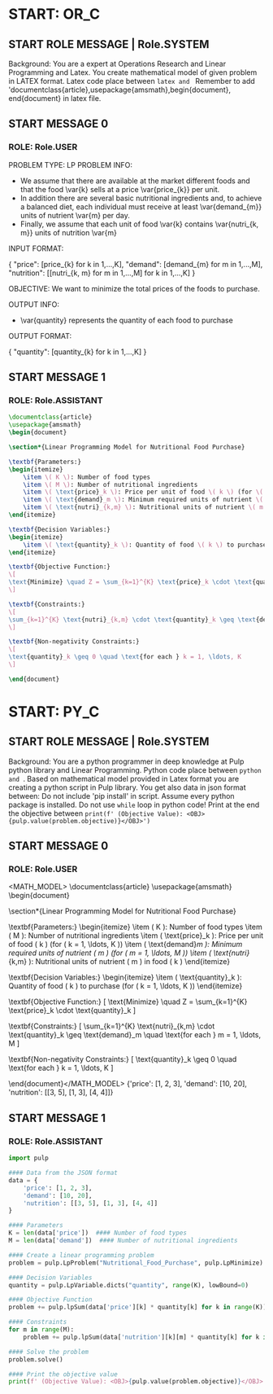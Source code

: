 # START: OR_C 
## START ROLE MESSAGE | Role.SYSTEM 
Background: You are a expert at Operations Research and Linear Programming and Latex. You create mathematical model of given problem in LATEX format. Latex code place between ```latex and ``` Remember to add 'documentclass{article},usepackage{amsmath},begin{document}, end{document} in latex file. 
## START MESSAGE 0 
### ROLE: Role.USER
<DESCRIPTION>
PROBLEM TYPE: LP
PROBLEM INFO:

- We assume that there are available at the market different foods and that the food \var{k} sells at a price \var{price_{k}} per unit. 
- In addition there are several basic nutritional ingredients and, to achieve a balanced diet, each individual must receive at least \var{demand_{m}} units of nutrient \var{m} per day. 
- Finally, we assume that each unit of food \var{k} contains \var{nutri_{k, m}} units of nutrition \var{m}

INPUT FORMAT:

{
	"price": [price_{k} for k in 1,...,K],
	"demand": [demand_{m} for m in 1,...,M],
	"nutrition": [[nutri_{k, m} for m in 1,...,M] for k in 1,...,K]
}


OBJECTIVE: We want to minimize the total prices of the foods to purchase.

OUTPUT INFO:

- \var{quantity} represents the quantity of each food to purchase

OUTPUT FORMAT:

{
	"quantity": [quantity_{k} for k in 1,...,K]
}
</DESCRIPTION>


## START MESSAGE 1 
### ROLE: Role.ASSISTANT
```latex
\documentclass{article}
\usepackage{amsmath}
\begin{document}

\section*{Linear Programming Model for Nutritional Food Purchase}

\textbf{Parameters:}
\begin{itemize}
    \item \( K \): Number of food types
    \item \( M \): Number of nutritional ingredients
    \item \( \text{price}_k \): Price per unit of food \( k \) (for \( k = 1, \ldots, K \))
    \item \( \text{demand}_m \): Minimum required units of nutrient \( m \) (for \( m = 1, \ldots, M \))
    \item \( \text{nutri}_{k,m} \): Nutritional units of nutrient \( m \) in food \( k \)
\end{itemize}

\textbf{Decision Variables:}
\begin{itemize}
    \item \( \text{quantity}_k \): Quantity of food \( k \) to purchase (for \( k = 1, \ldots, K \))
\end{itemize}

\textbf{Objective Function:}
\[
\text{Minimize} \quad Z = \sum_{k=1}^{K} \text{price}_k \cdot \text{quantity}_k
\]

\textbf{Constraints:}
\[
\sum_{k=1}^{K} \text{nutri}_{k,m} \cdot \text{quantity}_k \geq \text{demand}_m \quad \text{for each } m = 1, \ldots, M
\]

\textbf{Non-negativity Constraints:}
\[
\text{quantity}_k \geq 0 \quad \text{for each } k = 1, \ldots, K
\]

\end{document}
```

# START: PY_C 
## START ROLE MESSAGE | Role.SYSTEM 
Background: You are a python programmer in deep knowledge at Pulp python library and Linear Programming. Python code place between ```python and ```. Based on mathematical model provided in Latex format you are creating a python script in Pulp library. You get also data in json format between: <DATA></DATA> Do not include 'pip install' in script. Assume every python package is installed. Do not use `while` loop in python code! Print at the end the objective between <OBJ></OBJ> `print(f' (Objective Value): <OBJ>{pulp.value(problem.objective)}</OBJ>')` 
## START MESSAGE 0 
### ROLE: Role.USER
<MATH_MODEL>
\documentclass{article}
\usepackage{amsmath}
\begin{document}

\section*{Linear Programming Model for Nutritional Food Purchase}

\textbf{Parameters:}
\begin{itemize}
    \item \( K \): Number of food types
    \item \( M \): Number of nutritional ingredients
    \item \( \text{price}_k \): Price per unit of food \( k \) (for \( k = 1, \ldots, K \))
    \item \( \text{demand}_m \): Minimum required units of nutrient \( m \) (for \( m = 1, \ldots, M \))
    \item \( \text{nutri}_{k,m} \): Nutritional units of nutrient \( m \) in food \( k \)
\end{itemize}

\textbf{Decision Variables:}
\begin{itemize}
    \item \( \text{quantity}_k \): Quantity of food \( k \) to purchase (for \( k = 1, \ldots, K \))
\end{itemize}

\textbf{Objective Function:}
\[
\text{Minimize} \quad Z = \sum_{k=1}^{K} \text{price}_k \cdot \text{quantity}_k
\]

\textbf{Constraints:}
\[
\sum_{k=1}^{K} \text{nutri}_{k,m} \cdot \text{quantity}_k \geq \text{demand}_m \quad \text{for each } m = 1, \ldots, M
\]

\textbf{Non-negativity Constraints:}
\[
\text{quantity}_k \geq 0 \quad \text{for each } k = 1, \ldots, K
\]

\end{document}</MATH_MODEL>
<DATA>
{'price': [1, 2, 3], 'demand': [10, 20], 'nutrition': [[3, 5], [1, 3], [4, 4]]}</DATA>


## START MESSAGE 1 
### ROLE: Role.ASSISTANT
```python
import pulp

#### Data from the JSON format
data = {
    'price': [1, 2, 3],
    'demand': [10, 20],
    'nutrition': [[3, 5], [1, 3], [4, 4]]
}

#### Parameters
K = len(data['price'])  #### Number of food types
M = len(data['demand'])  #### Number of nutritional ingredients

#### Create a linear programming problem
problem = pulp.LpProblem("Nutritional_Food_Purchase", pulp.LpMinimize)

#### Decision Variables
quantity = pulp.LpVariable.dicts("quantity", range(K), lowBound=0)

#### Objective Function
problem += pulp.lpSum(data['price'][k] * quantity[k] for k in range(K)), "Total_Cost"

#### Constraints
for m in range(M):
    problem += pulp.lpSum(data['nutrition'][k][m] * quantity[k] for k in range(K)) >= data['demand'][m], f"Nutrient_Requirement_{m+1}"

#### Solve the problem
problem.solve()

#### Print the objective value
print(f' (Objective Value): <OBJ>{pulp.value(problem.objective)}</OBJ>')
```

